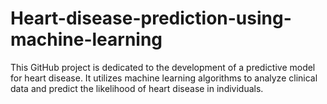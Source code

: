 # Heart-disease-prediction-using-machine-learning
This GitHub project is dedicated to the development of a predictive model for heart disease. It utilizes machine learning algorithms to analyze clinical data and predict the likelihood of heart disease in individuals. 
